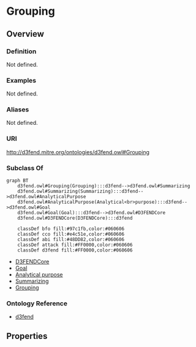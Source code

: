 # Grouping

## Overview

### Definition
Not defined.

### Examples
Not defined.

### Aliases
Not defined.

### URI
http://d3fend.mitre.org/ontologies/d3fend.owl#Grouping

### Subclass Of
```mermaid
graph BT
    d3fend.owl#Grouping(Grouping):::d3fend-->d3fend.owl#Summarizing
    d3fend.owl#Summarizing(Summarizing):::d3fend-->d3fend.owl#AnalyticalPurpose
    d3fend.owl#AnalyticalPurpose(Analytical<br>purpose):::d3fend-->d3fend.owl#Goal
    d3fend.owl#Goal(Goal):::d3fend-->d3fend.owl#D3FENDCore
    d3fend.owl#D3FENDCore(D3FENDCore):::d3fend
    
    classDef bfo fill:#97c1fb,color:#060606
    classDef cco fill:#e4c51e,color:#060606
    classDef abi fill:#48DD82,color:#060606
    classDef attack fill:#FF0000,color:#060606
    classDef d3fend fill:#FF0000,color:#060606
```

- [D3FENDCore](/docs/ontology/reference/model/D3FENDCore/D3FENDCore.md)
- [Goal](/docs/ontology/reference/model/D3FENDCore/Goal/Goal.md)
- [Analytical purpose](/docs/ontology/reference/model/D3FENDCore/Goal/Analytical%20purpose/Analytical%20purpose.md)
- [Summarizing](/docs/ontology/reference/model/D3FENDCore/Goal/Analytical%20purpose/Summarizing/Summarizing.md)
- [Grouping](/docs/ontology/reference/model/D3FENDCore/Goal/Analytical%20purpose/Summarizing/Grouping/Grouping.md)


### Ontology Reference
- [d3fend](http://d3fend.mitre.org/ontologies/d3fend.owl#)

## Properties
